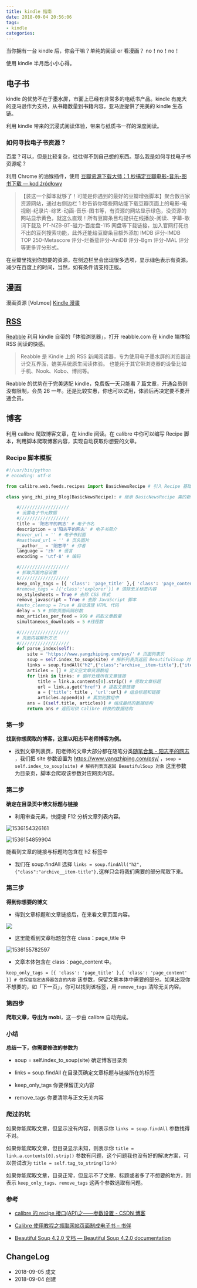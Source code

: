 ```yaml
---
title: kindle 指南
date: 2018-09-04 20:56:06
tags:
- kindle
categories:
---
```

当你拥有一台 kindle 后，你会干嘛？单纯的阅读 or 看漫画？ no！no！no！

<!--more-->

使用 kindle 半月后小小心得。

## 电子书

kindle 的优势不在于墨水屏，市面上已经有非常多的电纸书产品。kindle 有庞大的亚马逊作为支持，从书籍数量到书籍内容，亚马逊提供了完美的 kindle 生态链。

利用 kindle 带来的沉浸式阅读体验，带来与纸质书一样的深度阅读。

### 如何寻找电子书资源？

百度？可以，但是比较复杂，往往得不到自己想的东西。那么我是如何寻找电子书资源呢？

利用 Chrome 的油猴插件，使用 [豆瓣资源下载大师：1 秒搞定豆瓣电影-音乐-图书下载 — kod źródłowy](https://greasyfork.org/pl/scripts/329484-%E8%B1%86%E7%93%A3%E8%B5%84%E6%BA%90%E4%B8%8B%E8%BD%BD%E5%A4%A7%E5%B8%88-1%E7%A7%92%E6%90%9E%E5%AE%9A%E8%B1%86%E7%93%A3%E7%94%B5%E5%BD%B1-%E9%9F%B3%E4%B9%90-%E5%9B%BE%E4%B9%A6%E4%B8%8B%E8%BD%BD/code)

> 【装这一个脚本就够了！可能是你遇到的最好的豆瓣增强脚本】聚合数百家资源网站，通过右侧边栏 1 秒告诉你哪些网站能下载豆瓣页面上的电影-电视剧-纪录片-综艺-动画-音乐-图书等，有资源的网站显示绿色，没资源的网站显示黄色，就这么直观！所有豆瓣条目均提供在线播放-阅读、字幕-歌词下载及 PT-NZB-BT-磁力-百度盘-115 网盘等下载链接，加入官网打死也不出的豆列搜索功能，此外还能给豆瓣条目额外添加 IMDB 评分-IMDB TOP 250-Metascore 评分-烂番茄评分-AniDB 评分-Bgm 评分-MAL 评分等更多评分形式。

在豆瓣里找到你想要的资源，在侧边栏里会出现很多选项，显示绿色表示有资源。减少在百度上的时间，当然，如有条件请支持正版。

## 漫画

漫画资源 [Vol.moe] [Kindle 漫畫](https://vol.moe/)

## [RSS](https://example.com)

[Reabble](http://reabble.com/) 利用 kindle 自带的「体验浏览器」，打开 reabble.com 在 kindle 端体验 RSS 阅读的快感。

> Reabble 是 Kindle 上的 RSS 新闻阅读器，专为使用电子墨水屏的浏览器设计交互界面，媲美系统原生阅读体验。 也能用于其它带浏览器的设备比如手机、Nook、Kobo、博阅等。

Reabble 的优势在于完美适配 kindle，免费版一天只能看 7 篇文章，开通会员则没有限制，会员 26 一年。还是比较实惠，你也可以试用，体验后再决定要不要开通会员。

## 博客

利用 calibre 爬取博客文章，在 kindle 阅读。在 calibre 中你可以编写 Recipe  脚本，利用脚本爬取博客内容，实现自动获取你想要的文章。

### Recipe 脚本模板

```python
#!/usr/bin/python
# encoding: utf-8

from calibre.web.feeds.recipes import BasicNewsRecipe # 引入 Recipe 基础类

class yang_zhi_ping_Blog(BasicNewsRecipe): # 继承 BasicNewsRecipe 类的新类名

    #///////////////////
    # 设置电子书元数据
    #///////////////////
    title = '阳志平的网志' # 电子书名
    description = u'阳志平的网志' # 电子书简介
    #cover_url = '' # 电子书封面
    #masthead_url = '' # 页头图片
    __author__ = '阳志平' # 作者
    language = 'zh' # 语言
    encoding = 'utf-8' # 编码

    #///////////////////
    # 抓取页面内容设置
    #///////////////////
    keep_only_tags = [{ 'class': 'page_title' },{ 'class': 'page_content' }] # 仅保留指定选择器包含的内容
    #remove_tags = [{'class':'explorer'}] # 清除无关标签内容
    no_stylesheets = True # 去除 CSS 样式
    remove_javascript = True # 去除 JavaScript 脚本
    #auto_cleanup = True # 自动清理 HTML 代码
    delay = 5 # 抓取页面间隔秒数
    max_articles_per_feed = 999 # 抓取文章数量
    simultaneous_downloads = 5 #线程数

    #///////////////////
    # 页面内容解析方法
    #///////////////////
    def parse_index(self):
        site = 'https://www.yangzhiping.com/psy/' # 页面列表页
        soup = self.index_to_soup(site) # 解析列表页返回 BeautifulSoup 对象
        links = soup.findAll("h2",{"class":"archive__item-title"},{"itemprop":"headline"}) # 获取所有文章链接
        articles = [] # 定义空文章资源数组
        for link in links: # 循环处理所有文章链接
            title = link.a.contents[0].strip() # 提取文章标题
            url = link.a.get("href") # 提取文章链接
            a = {'title': title , 'url':url} # 组合标题和链接
            articles.append(a) # 累加到数组中
        ans = [(self.title, articles)] # 组成最终的数据结构
        return ans # 返回可供 Calibre 转换的数据结构
```

### 第一步

**找到你想爬取的博客，这里以阳志平老师博客为例。**

- 找到文章列表页，阳老师的文章大部分都在随笔分类[随笔合集 - 阳志平的网志](https://www.yangzhiping.com/psy/) ，我们把 site 参数设置为 <https://www.yangzhiping.com/psy/> ，`soup = self.index_to_soup(site) # 解析列表页返回 BeautifulSoup 对象` 这里参数为目录页，脚本会爬取该参数对应网页内容。

### 第二步

**确定在目录页中博文标题与链接**

- 利用审查元素，快捷键 F12 分析文章列表内容。

![1536154326161](https://blgo-1258469251.file.myqcloud.com/1536154326161.png)

![1536154859904](https://blgo-1258469251.file.myqcloud.com/1536154859904.png)

能看到文章的链接与标题均包含在 h2 标签中

- 我们在 soup.findAll 选择 `links = soup.findAll("h2",{"class":"archive__item-title"},`这样只会将我们需要的部分爬取下来。

### 第三步

**得到你想要的博文**

- 得到文章标题和文章链接后，在来看文章页面内容。

![](https://blgo-1258469251.file.myqcloud.com/1536155580239.png)

- 这里能看到文章标题包含在 class：page_title 中

![1536155782597](https://blgo-1258469251.file.myqcloud.com/1536155782597.png)

- 文章本体包含在 class：page_content 中。

`keep_only_tags = [{ 'class': 'page_title' },{ 'class': 'page_content' }] # 仅保留指定选择器包含的内容` 该参数，保留文章本体中需要的部分。如果出现你不想要的，如「下一页」，你可以找到该标签，用 `remove_tags` 清除无关内容。

### 第四步

**爬取文章，导出为 mobi**，这一步由 calibre 自动完成。

### 小结

**总结一下，你需要修改的参数为**

- soup = self.index_to_soup(site)  确定博客目录页
- links = soup.findAll 在目录页确定文章标题与链接所在的标签

- keep_only_tags 你要保留正文内容
- remove_tags 你要清除与正文无关内容

### 爬过的坑

如果你能爬取文章，但显示没有内容，则表示你 `links = soup.findAll` 参数找得不对。

如果你能爬取文章，但目录显示未知，则表示你 `title = link.a.contents[0].strip()` 参数有问题，这个问题我也没有好的解决方案，可以尝试改为 `title = self.tag_to_string(link)`

如果你能爬取文章，目录正常，但显示不了文章、标题或者多了不想要的地方，则表示 `keep_only_tags、remove_tags` 这两个参数选取有问题。

### 参考

- [calibre 的 recipe 接口(API)之——参数设置 - CSDN 博客](https://blog.csdn.net/mycc/article/details/50808935)

- [Calibre 使用教程之抓取网站页面制成电子书 – 书伴](https://bookfere.com/post/562.html)

- [Beautiful Soup 4.2.0 文档 — Beautiful Soup 4.2.0 documentation](https://www.crummy.com/software/BeautifulSoup/bs4/doc/index.zh.html#get-text)

## ChangeLog

- 2018-09-05 成文
- 2018-09-04 创建
